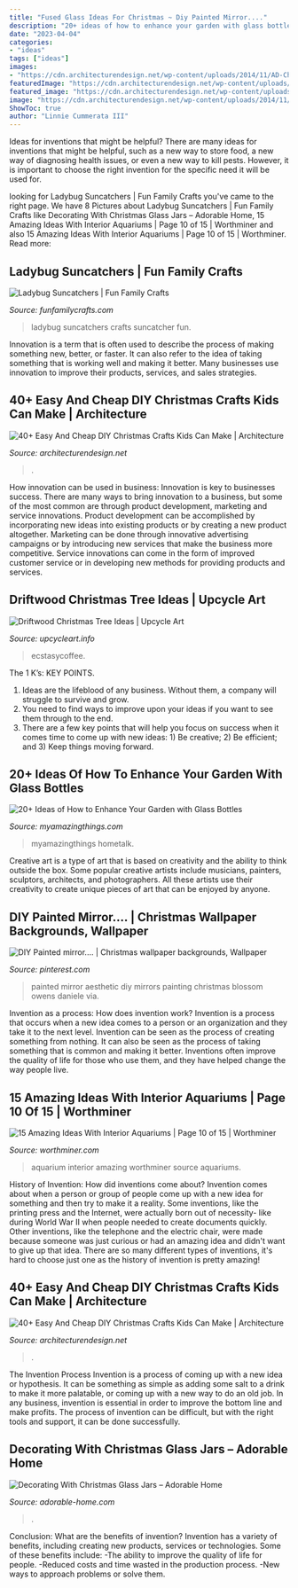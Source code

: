 ```yaml
---
title: "Fused Glass Ideas For Christmas ~ Diy Painted Mirror...."
description: "20+ ideas of how to enhance your garden with glass bottles"
date: "2023-04-04"
categories:
- "ideas"
tags: ["ideas"]
images:
- "https://cdn.architecturendesign.net/wp-content/uploads/2014/11/AD-Christmas-Craft-For-Kids-04.jpg"
featuredImage: "https://cdn.architecturendesign.net/wp-content/uploads/2014/11/AD-Christmas-Craft-For-Kids-04.jpg"
featured_image: "https://cdn.architecturendesign.net/wp-content/uploads/2014/11/AD-Christmas-Craft-For-Kids-28.jpg"
image: "https://cdn.architecturendesign.net/wp-content/uploads/2014/11/AD-Christmas-Craft-For-Kids-28.jpg"
ShowToc: true
author: "Linnie Cummerata III"
---
```



Ideas for inventions that might be helpful?
There are many ideas for inventions that might be helpful, such as a new way to store food, a new way of diagnosing health issues, or even a new way to kill pests. However, it is important to choose the right invention for the specific need it will be used for.

	

		
looking for Ladybug Suncatchers | Fun Family Crafts you've came to the right page. We have 8 Pictures about Ladybug Suncatchers | Fun Family Crafts like Decorating With Christmas Glass Jars – Adorable Home, 15 Amazing Ideas With Interior Aquariums | Page 10 of 15 | Worthminer and also 15 Amazing Ideas With Interior Aquariums | Page 10 of 15 | Worthminer. Read more:
		
    
## Ladybug Suncatchers | Fun Family Crafts

<img loading=lazy src="https://funfamilycrafts.com/wp-content/uploads/2017/02/ladybug-suncatcher.jpg" onerror="this.onerror=null;this.src='https://tse1.mm.bing.net/th?id=OIP.1-dLNaXmmRdWP98g0PWSwwHaJ4&amp;pid=15.1';" alt="Ladybug Suncatchers | Fun Family Crafts">

_Source: funfamilycrafts.com_

>ladybug suncatchers crafts suncatcher fun. 

	

Innovation is a term that is often used to describe the process of making something new, better, or faster. It can also refer to the idea of taking something that is working well and making it better. Many businesses use innovation to improve their products, services, and sales strategies.

    
## 40+ Easy And Cheap DIY Christmas Crafts Kids Can Make | Architecture

<img loading=lazy src="https://cdn.architecturendesign.net/wp-content/uploads/2014/11/AD-Christmas-Craft-For-Kids-28.jpg" onerror="this.onerror=null;this.src='https://tse1.mm.bing.net/th?id=OIP.kSk5oJNhr_NP_ojabxQkCwHaJ4&amp;pid=15.1';" alt="40+ Easy And Cheap DIY Christmas Crafts Kids Can Make | Architecture">

_Source: architecturendesign.net_

>. 

	

How innovation can be used in business:
Innovation is key to businesses success. There are many ways to bring innovation to a business, but some of the most common are through product development, marketing and service innovations. Product development can be accomplished by incorporating new ideas into existing products or by creating a new product altogether. Marketing can be done through innovative advertising campaigns or by introducing new services that make the business more competitive. Service innovations can come in the form of improved customer service or in developing new methods for providing products and services.

    
## Driftwood Christmas Tree Ideas | Upcycle Art

<img loading=lazy src="https://www.upcycleart.info/wp-content/uploads/2015/11/DIY-Driftwood-Christmas-Tree.jpg" onerror="this.onerror=null;this.src='https://tse3.mm.bing.net/th?id=OIP.4nNYrU8_Ku2G5PPi3L3HZwHaLH&amp;pid=15.1';" alt="Driftwood Christmas Tree Ideas | Upcycle Art">

_Source: upcycleart.info_

>ecstasycoffee. 

	

The 1 K’s: KEY POINTS.
1. Ideas are the lifeblood of any business. Without them, a company will struggle to survive and grow.
2. You need to find ways to improve upon your ideas if you want to see them through to the end.
3. There are a few key points that will help you focus on success when it comes time to come up with new ideas: 1) Be creative; 2) Be efficient; and 3) Keep things moving forward.

    
## 20+ Ideas Of How To Enhance Your Garden With Glass Bottles

<img loading=lazy src="https://myamazingthings.com/wp-content/uploads/2016/12/diy7.jpg" onerror="this.onerror=null;this.src='https://tse1.mm.bing.net/th?id=OIP.8zzff439jyem8YVSwFu7oQHaKx&amp;pid=15.1';" alt="20+ Ideas of How to Enhance Your Garden with Glass Bottles">

_Source: myamazingthings.com_

>myamazingthings hometalk. 

	

Creative art is a type of art that is based on creativity and the ability to think outside the box. Some popular creative artists include musicians, painters, sculptors, architects, and photographers. All these artists use their creativity to create unique pieces of art that can be enjoyed by anyone.

    
## DIY Painted Mirror.... | Christmas Wallpaper Backgrounds, Wallpaper

<img loading=lazy src="https://i.pinimg.com/736x/f6/f0/46/f6f04647261fd2a1cdf99076bbfd6b81--painted-mirrors-vintage-chic.jpg" onerror="this.onerror=null;this.src='https://tse1.mm.bing.net/th?id=OIP.O_PvkZ7gedgCRgfOdsg-NAHaMY&amp;pid=15.1';" alt="DIY Painted mirror.... | Christmas wallpaper backgrounds, Wallpaper">

_Source: pinterest.com_

>painted mirror aesthetic diy mirrors painting christmas blossom owens daniele via. 

	

Invention as a process: How does invention work?
Invention is a process that occurs when a new idea comes to a person or an organization and they take it to the next level. Invention can be seen as the process of creating something from nothing. It can also be seen as the process of taking something that is common and making it better. Inventions often improve the quality of life for those who use them, and they have helped change the way people live.

    
## 15 Amazing Ideas With Interior Aquariums | Page 10 Of 15 | Worthminer

<img loading=lazy src="http://www.worthminer.com/wp-content/uploads/2017/12/aquarium-10.jpg" onerror="this.onerror=null;this.src='https://tse2.mm.bing.net/th?id=OIP.siLimFr_VfT91IIY31TFaAHaLH&amp;pid=15.1';" alt="15 Amazing Ideas With Interior Aquariums | Page 10 of 15 | Worthminer">

_Source: worthminer.com_

>aquarium interior amazing worthminer source aquariums. 

	

History of Invention: How did inventions come about?
Invention comes about when a person or group of people come up with a new idea for something and then try to make it a reality. Some inventions, like the printing press and the Internet, were actually born out of necessity- like during World War II when people needed to create documents quickly. Other inventions, like the telephone and the electric chair, were made because someone was just curious or had an amazing idea and didn't want to give up that idea. There are so many different types of inventions, it's hard to choose just one as the history of invention is pretty amazing!

    
## 40+ Easy And Cheap DIY Christmas Crafts Kids Can Make | Architecture

<img loading=lazy src="https://cdn.architecturendesign.net/wp-content/uploads/2014/11/AD-Christmas-Craft-For-Kids-04.jpg" onerror="this.onerror=null;this.src='https://tse1.mm.bing.net/th?id=OIP.Jwchya_4DteWiZcAiOEh2QHaJ6&amp;pid=15.1';" alt="40+ Easy And Cheap DIY Christmas Crafts Kids Can Make | Architecture">

_Source: architecturendesign.net_

>. 

	

The Invention Process
Invention is a process of coming up with a new idea or hypothesis. It can be something as simple as adding some salt to a drink to make it more palatable, or coming up with a new way to do an old job. In any business, invention is essential in order to improve the bottom line and make profits. The process of invention can be difficult, but with the right tools and support, it can be done successfully.

    
## Decorating With Christmas Glass Jars – Adorable Home

<img loading=lazy src="https://adorable-home.com/wp-content/gallery/decorating-with-christmas-glass-jars/decorating-with-christmas-glass-jars-7.jpg" onerror="this.onerror=null;this.src='https://tse4.mm.bing.net/th?id=OIP.Fp2tYRcNcc8FihjiFLswpQHaLH&amp;pid=15.1';" alt="Decorating With Christmas Glass Jars – Adorable Home">

_Source: adorable-home.com_

>. 

	

Conclusion: What are the benefits of invention?
Invention has a variety of benefits, including creating new products, services or technologies. Some of these benefits include: 
-The ability to improve the quality of life for people. 
-Reduced costs and time wasted in the production process.
-New ways to approach problems or solve them.

